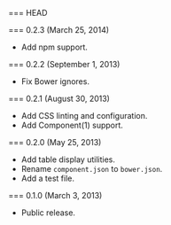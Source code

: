 === HEAD

=== 0.2.3 (March 25, 2014)

* Add npm support.

=== 0.2.2 (September 1, 2013)

* Fix Bower ignores.

=== 0.2.1 (August 30, 2013)

* Add CSS linting and configuration.
* Add Component(1) support.

=== 0.2.0 (May 25, 2013)

* Add table display utilities.
* Rename `component.json` to `bower.json`.
* Add a test file.

=== 0.1.0 (March 3, 2013)

* Public release.
